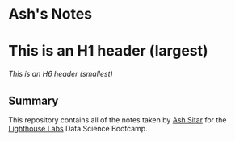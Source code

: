 # Ash's Notes
# This is an H1 header (largest)
###### This is an H6 header (smallest)
## Summary 

This repository contains all of the notes taken by [Ash Sitar](https://github.com/not-fox) for the [Lighthouse Labs](https://www.lighthouselabs.ca/) Data Science Bootcamp.
